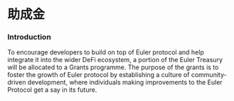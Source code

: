 # 助成金

### Introduction

To encourage developers to build on top of Euler protocol and help integrate it into the wider DeFi ecosystem, a portion of the Euler Treasury will be allocated to a Grants programme. The purpose of the grants is to foster the growth of Euler protocol by establishing a culture of community-driven development, where individuals making improvements to the Euler Protocol get a say in its future.
